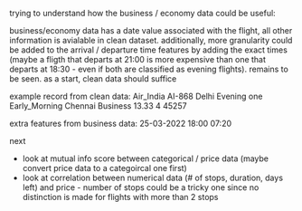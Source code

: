 trying to understand how the business / economy data could be useful:

business/economy data has a date value associated with the flight, all other information is avialable in clean dataset. additionally, more granularity could be added to the arrival / departure time features by adding the exact times (maybe a fligth that departs at 21:00 is more expensive than one that departs at 18:30 - even if both are classified as evening flights). remains to be seen. as a start, clean data should suffice

example record from clean data:
Air_India	AI-868	Delhi	Evening	one	Early_Morning	Chennai	Business    13.33	4	45257

extra features from business data:
25-03-2022			18:00				07:20


next

* look at mutual info score between categorical / price data (maybe convert price data to a categoircal one first)
* look at correlation between numerical data (# of stops, duration, days left) and price - number of stops could be a tricky one since no distinction is made for flights with more than 2 stops  